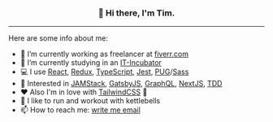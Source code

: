 <h3 align="center">👋 Hi there, I'm Tim.</h3>

---

Here are some info about me:

- 🔭 I’m currently working as freelancer at [fiverr.com](https://www.fiverr.com/)
- 🌱 I’m currently studying in an [IT-Incubator](https://it-incubator.by)
- 💻 I use [React](https://reactjs.org/), [Redux](https://redux.js.org/), [TypeScript](https://www.typescriptlang.org/), [Jest](https://jestjs.io/), [PUG](https://pugjs.org/)/[Sass](https://sass-lang.com/)
- 🧁 Interested in [JAMStack](https://jamstack.org/), [GatsbyJS](https://www.gatsbyjs.com/), [GraphQL](https://graphql.org/), [NextJS](https://nextjs.org/), [TDD](https://en.wikipedia.org/wiki/Test-driven_development)
- ❤ Also I'm in love with [TailwindCSS](https://tailwindcss.com/) 💙
- 💪 I like to run and workout with kettlebells
- 📫 How to reach me: [write me email](mailto:t.seryakov@mail.com)
